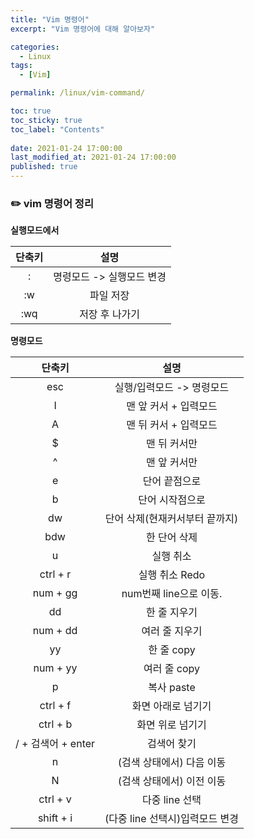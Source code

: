 ```yaml
---
title: "Vim 명령어"
excerpt: "Vim 명령어에 대해 알아보자"

categories:
  - Linux
tags:
  - [Vim]

permalink: /linux/vim-command/

toc: true
toc_sticky: true
toc_label: "Contents"
 
date: 2021-01-24 17:00:00
last_modified_at: 2021-01-24 17:00:00
published: true
---
```


### ✏️ vim 명령어 정리

**실행모드에서**  

|    단축키   |             설명             |
| :---------: | :-------------------------: |
|:            | 명령모드 -> 실행모드 변경    |
|:w           | 파일 저장                    |      
|:wq          | 저장 후 나가기               |

**명령모드**  

|       단축키       |            설명           |
| :----------------: | :-----------------------: |
| esc                | 실행/입력모드 -> 명령모드 |
| I                  | 맨 앞 커서 + 입력모드  |
| A                  | 맨 뒤 커서 + 입력모드  |
| $                  | 맨 뒤 커서만  |
| ^                  | 맨 앞 커서만 |
| e                  | 단어 끝점으로 |
| b                  | 단어 시작점으로 |
| dw                 | 단어 삭제(현재커서부터 끝까지) |
| bdw                | 한 단어 삭제 |
| u                  | 실행 취소 |
| ctrl + r           | 실행 취소 Redo |
| num + gg           | num번째 line으로 이동. |
| dd                 | 한 줄 지우기 |
| num + dd           | 여러 줄 지우기 |
| yy                 | 한 줄 copy |
| num + yy           | 여러 줄 copy |
| p                  | 복사 paste |
| ctrl + f           | 화면 아래로 넘기기 |
| ctrl + b           | 화면 위로 넘기기 |
| / + 검색어 + enter | 검색어 찾기 |
| n                  | (검색 상태에서) 다음 이동 |
| N                  | (검색 상태에서) 이전 이동 |
| ctrl + v           | 다중 line 선택 |
| shift + i          | (다중 line 선택시)입력모드 변경 |